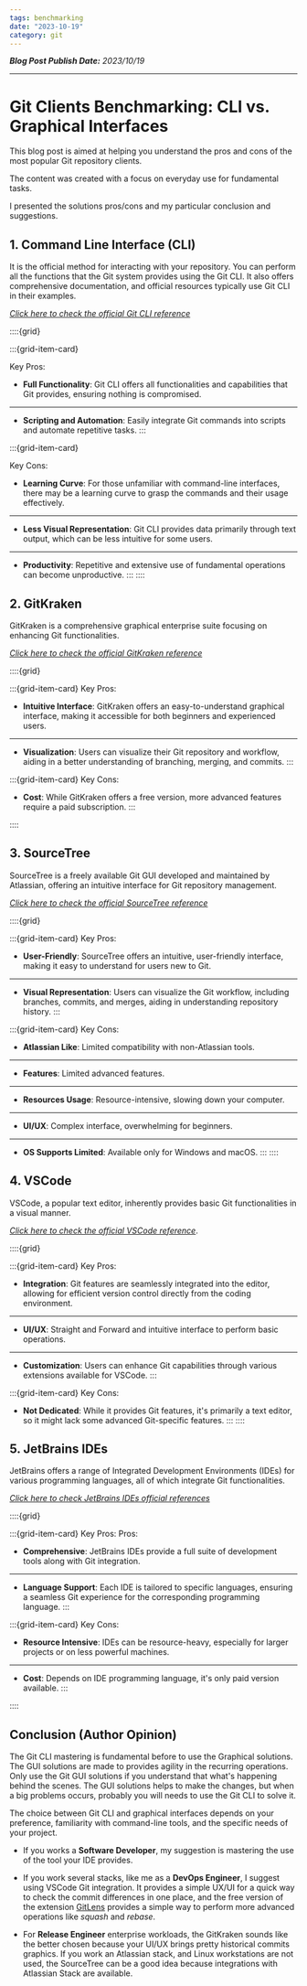 ```yaml
---
tags: benchmarking
date: "2023-10-19"
category: git
---
```


*__Blog Post Publish Date:__ 2023/10/19*

---

# Git Clients Benchmarking: CLI vs. Graphical Interfaces

This blog post is aimed at helping you understand the pros and cons of the most popular Git repository clients.

The content was created with a focus on everyday use for fundamental tasks. 

I presented the solutions pros/cons and my particular conclusion and suggestions.

## 1. Command Line Interface (CLI)

It is the official method for interacting with your repository. You can perform all the functions that the Git system provides using the Git CLI. It also offers comprehensive documentation, and official resources typically use Git CLI in their examples.

_[Click here to check the official Git CLI reference](https://git-scm.com/download/linux)_

::::{grid}

:::{grid-item-card}

<i class="fa-solid fa-face-smile"></i> Key Pros:
- __Full Functionality__: Git CLI offers all functionalities and capabilities that Git provides, ensuring nothing is compromised.
---
- __Scripting and Automation__: Easily integrate Git commands into scripts and automate repetitive tasks.
:::

:::{grid-item-card}

<i class="fa-solid fa-face-frown"></i> Key Cons:
- __Learning Curve__: For those unfamiliar with command-line interfaces, there may be a learning curve to grasp the commands and their usage effectively.
---
- __Less Visual Representation__: Git CLI provides data primarily through text output, which can be less intuitive for some users.
---
- __Productivity__: Repetitive and extensive use of fundamental operations can become unproductive.
:::
::::

## 2. GitKraken

GitKraken is a comprehensive graphical enterprise suite focusing on enhancing Git functionalities.

_[Click here to check the official GitKraken reference](https://www.gitkraken.com/)_

::::{grid}

:::{grid-item-card}
<i class="fa-solid fa-face-smile"></i> Key Pros:
- __Intuitive Interface__: GitKraken offers an easy-to-understand graphical interface, making it accessible for both beginners and experienced users.
---
- __Visualization__: Users can visualize their Git repository and workflow, aiding in a better understanding of branching, merging, and commits.
:::

:::{grid-item-card}
<i class="fa-solid fa-face-frown"></i> Key Cons:
- __Cost__: While GitKraken offers a free version, more advanced features require a paid subscription.
:::

::::

## 3. SourceTree

SourceTree is a freely available Git GUI developed and maintained by Atlassian, offering an intuitive interface for Git repository management.

_[Click here to check the official SourceTree reference](https://www.sourcetreeapp.com/)_


::::{grid}

:::{grid-item-card}
<i class="fa-solid fa-face-smile"></i> Key Pros:
- __User-Friendly__: SourceTree offers an intuitive, user-friendly interface, making it easy to understand for users new to Git.
---
- __Visual Representation__: Users can visualize the Git workflow, including branches, commits, and merges, aiding in understanding repository history.
:::

:::{grid-item-card}
<i class="fa-solid fa-face-frown"></i> Key Cons:
- __Atlassian Like__: Limited compatibility with non-Atlassian tools.
---
- __Features__: Limited advanced features.
---
- __Resources Usage__: Resource-intensive, slowing down your computer.
---
- __UI/UX__: Complex interface, overwhelming for beginners.
---
- __OS Supports Limited__: Available only for Windows and macOS.
:::
::::

## 4. VSCode

VSCode, a popular text editor, inherently provides basic Git functionalities in a visual manner.

_[Click here to check the official VSCode reference](https://code.visualstudio.com/)_.

::::{grid}

:::{grid-item-card}
<i class="fa-solid fa-face-smile"></i> Key Pros:
- __Integration__: Git features are seamlessly integrated into the editor, allowing for efficient version control directly from the coding environment.
---
- __UI/UX__: Straight and Forward and intuitive interface to perform basic operations.
---
- __Customization__: Users can enhance Git capabilities through various extensions available for VSCode.
:::

:::{grid-item-card}
<i class="fa-solid fa-face-frown"></i> Key Cons:
- __Not Dedicated__: While it provides Git features, it's primarily a text editor, so it might lack some advanced Git-specific features.
:::
::::

## 5. JetBrains IDEs

JetBrains offers a range of Integrated Development Environments (IDEs) for various programming languages, all of which integrate Git functionalities.

_[Click here to check JetBrains IDEs official references](https://www.jetbrains.com/pt-br/)_

::::{grid}

:::{grid-item-card}
<i class="fa-solid fa-face-smile"></i> Key Pros:
Pros:
- __Comprehensive__: JetBrains IDEs provide a full suite of development tools along with Git integration.
---
- __Language Support__: Each IDE is tailored to specific languages, ensuring a seamless Git experience for the corresponding programming language.
:::

:::{grid-item-card}
<i class="fa-solid fa-face-frown"></i> Key Cons:
- __Resource Intensive__: IDEs can be resource-heavy, especially for larger projects or on less powerful machines.
---
- __Cost__: Depends on IDE programming language, it's only paid version available.
:::

::::

## Conclusion (Author Opinion)

The Git CLI mastering is fundamental before to use the Graphical solutions. The GUI solutions are made to provides agility in the recurring operations. Only use the Git GUI solutions if you understand that what's happening behind the scenes. The GUI solutions helps to make the changes, but when a big problems occurs, probably you will needs to use the Git CLI to solve it.

The choice between Git CLI and graphical interfaces depends on your preference, familiarity with command-line tools, and the specific needs of your project. 

- If you works a __Software Developer__, my suggestion is mastering the use of the tool your IDE provides.

- If you work several stacks, like me as a __DevOps Engineer__, I suggest using VSCode Git integration. It provides a simple UX/UI for a quick way to check the commit differences in one place, and the free version of the extension [GitLens](https://marketplace.visualstudio.com/items?itemName=eamodio.gitlens)  provides a simple way to perform more advanced operations like _squash_ and _rebase_.

- For __Release Engineer__ enterprise workloads, the GitKraken sounds like the better chosen because your UI/UX brings pretty historical commits graphics. If you work an Atlassian stack, and Linux workstations are not used, the SourceTree can be a good idea because integrations with Atlassian Stack are available.

